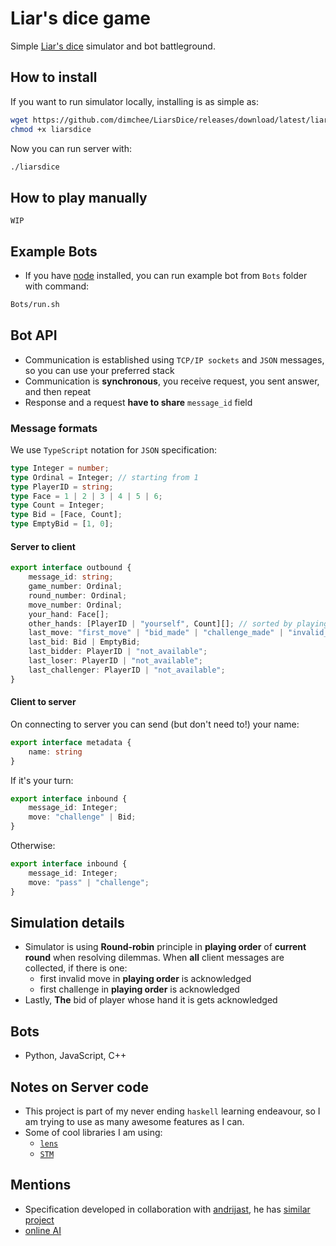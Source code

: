 # Liar's dice game

Simple [Liar's dice](https://www.officialgamerules.org/liarsdice) simulator and bot battleground.

## How to install

If you want to run simulator locally, installing is as simple as:
```sh
wget https://github.com/dimchee/LiarsDice/releases/download/latest/liarsdice
chmod +x liarsdice
```
Now you can run server with:
```sh
./liarsdice
```

## How to play manually

`WIP`

## Example Bots

- If you have [node](https://nodejs.org/en) installed, you can run example bot from `Bots` folder with command:
```sh
Bots/run.sh
```

## Bot API

- Communication is established using `TCP/IP sockets` and `JSON` messages, so you can use your preferred stack
- Communication is **synchronous**, you receive request, you sent answer, and then repeat
- Response and a request **have to share** `message_id` field

### Message formats

We use `TypeScript` notation for `JSON` specification:

```ts
type Integer = number;
type Ordinal = Integer; // starting from 1
type PlayerID = string;
type Face = 1 | 2 | 3 | 4 | 5 | 6;
type Count = Integer;
type Bid = [Face, Count];
type EmptyBid = [1, 0];
```

#### Server to client

```ts
export interface outbound {
    message_id: string;
    game_number: Ordinal;
    round_number: Ordinal;
    move_number: Ordinal;
    your_hand: Face[];
    other_hands: [PlayerID | "yourself", Count][]; // sorted by playing order
    last_move: "first_move" | "bid_made" | "challenge_made" | "invalid_move";
    last_bid: Bid | EmptyBid;
    last_bidder: PlayerID | "not_available";
    last_loser: PlayerID | "not_available";
    last_challenger: PlayerID | "not_available";
}
```

#### Client to server

On connecting to server you can send (but don't need to!) your name:
```ts
export interface metadata {
    name: string
}
```

If it's your turn:
```ts
export interface inbound {
    message_id: Integer;
    move: "challenge" | Bid;
}
```

Otherwise:
```ts
export interface inbound {
    message_id: Integer;
    move: "pass" | "challenge";
}
```

## Simulation details

- Simulator is using **Round-robin** principle in **playing order** of **current round** when 
resolving dilemmas. When **all** client messages are collected, if there is one:
    - first invalid move in **playing order** is acknowledged
    - first challenge in **playing order** is acknowledged
- Lastly, **The** bid of player whose hand it is gets acknowledged

## Bots 

- Python, JavaScript, C++

## Notes on Server code

- This project is part of my never ending `haskell` learning endeavour, so I am trying to use 
as many awesome features as I can.
- Some of cool libraries I am using:
    - [`lens`](http://lens.github.io/)
    - [`STM`](https://wiki.haskell.org/Software_transactional_memory)

## Mentions

- Specification developed in collaboration with [andrijast](https://github.com/andrijast),
he has [similar project](https://github.com/andrijast/liars-dice/tree/main)
- [online AI](https://dudo.ai/)
